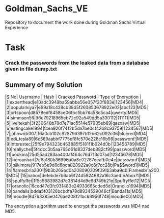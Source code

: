 # Goldman_Sachs_VE
Repository to document the work done during Goldman Sachs Virtual Experience  

# Task
### Crack the passwords from the leaked data from a database given in file dump.txt

## Summary of my Solution

|S.No| Username | Hash | Cracked Password | Type of Encryption |
|1|experthead|e10adc3949ba59abbe56e057f20f883e|123456|MD4|
|2|popularkiya7|e99a18c428cb38d5f260853678922e03|abc123|MD5|
|3|ortspoon|d8578edf8458ce06fbc5bb76a58c5ca4|qwerty|MD5|
|4|simmson56|96e79218965eb72c92a549dd5a330112|111111|MD5|
|5|liveltekah|3f230640b78d7e71ac5514e57935eb69|qazxsw|MD5|
|6|eatingcake1994|fcea920f7412b5da7be0cf42b8c93759|1234567|MD5|
|7|johnwick007|f6a0cb102c62879d397b12b62c092c06|bluered|MD4|
|8|edi_tesla89|6c569aabbf7775ef8fc570e228c16b98|password!|MD5|
|9|interestec|25f9e794323b453885f5181f1b624d0b|123456789|MD5|
|10|reallychel|5f4dcc3b5aa765d61d8327deb882cf99|password|MD5|
|11|bookma|25d55ad283aa400af464c76d713c07ad|12345678|MD5|
|12|heroanhart|7c6a180b36896a0a8c02787eeafb0e4c|password1|MD5|
|13|blikimore|917eb5e9d6d6bca820922a0c6f7cc28b|Pa$$word1|MD5|
|14|flamesbria2001|9b3b269ad0a208090309f091b3aba9db|Flamesbria2001|MD5|
|15|nabox|defebde7b6ab6f24d5824682a16c3ae4|nAbox!1|MD5|
|16|spuffyffet|1f5c5683982d7c3814d4d9e6d749b21e|Spuffyffet12|MD5|
|17|oranolio|16ced47d3fc931483e24933665cded6d|Oranolio1994|MD5|
|18|bandalls|bdda5f03128bcbdfa78d8934529048cf|Banda11s|MD5|
|19|moodie|8d763385e0476ae208f21bc63956f748|moodie00|MD5|

The encryption algorithm used to encrypt the passwords was MD4 nad MD5.
